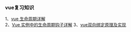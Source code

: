 ### vue复习知识

1、[vue 生命周期详解](https://www.cnblogs.com/happ0/p/8075562.html)        
2、[Vue 实例中的生命周期钩子详解](https://segmentfault.com/a/1190000008771768)
3、[vue双向绑定原理及实现](https://www.jianshu.com/p/f194619f6f26)
